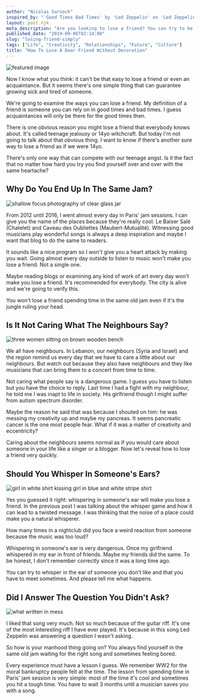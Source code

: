 ```yaml
---
author: "Nicolas Sursock"
inspired_by: "'Good Times Bad Times' by 'Led Zeppelin' on 'Led Zeppelin'"
layout: post.njk
meta_description: "Are you looking to lose a friend? You can try to be familiar and gross with him or her. But you can also try this safe way of losing a friend."
published_date: "2019-09-06T02:14:00"
slug: "losing-friend-simply"
tags: ["Life", "Creativity", "Relationships", "Future", "Culture"]
title: "How To Lose A Dear Friend Without Decoration"
---
```


![featured image](https://images.unsplash.com/photo-1503596476-1c12a8ba09a9?ixlib=rb-4.0.3&ixid=MnwxMjA3fDB8MHxwaG90by1wYWdlfHx8fGVufDB8fHx8&auto=format&fit=crop)

Now I know what you think: it can't be that easy to lose a friend or even an acquaintance. But it seems there's one simple thing that can guarantee growing sick and tired of someone.

We're going to examine the ways you can lose a friend. My definition of a friend is someone you can rely on in good times and bad times. I guess acquaintances will only be there for the good times then.

There is one obvious reason you might lose a friend that everybody knows about. It's called teenage jealousy or 14yo witchcraft. But today I'm not going to talk about that obvious thing. I want to know if there's another sure way to lose a friend as if we were 14yo.

There's only one way that can compete with our teenage angst. Is it the fact that no matter how hard you try you find yourself over and over with the same heartache?

## Why Do You End Up In The Same Jam?

![shallow focus photography of clear glass jar](https://images.unsplash.com/photo-1451486242265-24b0c0ef9a51?ixlib=rb-4.0.3&ixid=MnwxMjA3fDB8MHxwaG90by1wYWdlfHx8fGVufDB8fHx8&auto=format&fit=crop&q=80&w=800&h=600)

From 2012 until 2016, I went almost every day in Paris' jam sessions. I can give you the name of the places because they're really cool: Le Baiser Salé (Chatelet) and Caveau des Oubliettes (Maubert-Mutualité). Witnessing good musicians play wonderful songs is always a deep inspiration and maybe I want that blog to do the same to readers.

It sounds like a nice program so I won't give you a heart attack by making you wait. Going almost every day outside to listen to music won't make you lose a friend. Not a single one.

Maybe reading blogs or examining any kind of work of art every day won't make you lose a friend. It's recommended for everybody. The city is alive and we're going to verify this.

You won't lose a friend spending time in the same old jam even if it's the jungle ruling your head.

## Is It Not Caring What The Neighbours Say?

![three women sitting on brown wooden bench](https://images.unsplash.com/photo-1472746729193-36ad213ac4a5?ixlib=rb-4.0.3&ixid=MnwxMjA3fDB8MHxwaG90by1wYWdlfHx8fGVufDB8fHx8&auto=format&fit=crop&q=80&w=800&h=600)

We all have neighbours. In Lebanon, our neighbours (Syria and Israel) and the region remind us every day that we have to care a little about our neighbours. But watch out because they also have neighbours and they like musicians that can bring them to a concert from time to time.

Not caring what people say is a dangerous game. I guess you have to listen but you have the choice to reply. Last time I had a fight with my neighbour, he told me I was inapt to life in society. His girlfriend though I might suffer from autism spectrum disorder.

Maybe the reason he said that was because I shouted on him: he was messing my creativity up and maybe my pancreas. It seems pancreatic cancer is the one most people fear. What if it was a matter of creativity and eccentricity?

Caring about the neighbours seems normal as if you would care about someone in your life like a singer or a blogger. Now let's reveal how to lose a friend very quickly.

## Should You Whisper In Someone's Ears?

![girl in white shirt kissing girl in blue and white stripe shirt](https://images.unsplash.com/photo-1619272627799-52edd3802dba?ixlib=rb-4.0.3&ixid=MnwxMjA3fDB8MHxwaG90by1wYWdlfHx8fGVufDB8fHx8&auto=format&fit=crop&q=80&w=800&h=600)

Yes you guessed it right: whispering in someone's ear will make you lose a friend. In the previous post I was talking about the whisper game and how it can lead to a twisted message. I was thinking that the noise of a place could make you a natural whisperer.

How many times in a nightclub did you face a weird reaction from someone because the music was too loud?

Whispering in someone's ear is very dangerous. Once my girlfriend whispered in my ear in front of friends. Maybe my friends did the same. To be honest, I don't remember correctly since it was a long time ago.

You can try to whisper in the ear of someone you don't like and that you have to meet sometimes. And please tell me what happens.

## Did I Answer The Question You Didn't Ask?

![what written in mess](https://images.unsplash.com/photo-1636633762833-5d1658f1e29b?ixlib=rb-4.0.3&ixid=MnwxMjA3fDB8MHxwaG90by1wYWdlfHx8fGVufDB8fHx8&auto=format&fit=crop&q=80&w=800&h=600)

I liked that song very much. Not so much because of the guitar riff. It's one of the most interesting riff I have ever played. It's because in this song Led Zeppelin was answering a question I wasn't asking.

So how is your manhood thing going on? You always find yourself in the same old jam waiting for the right song and sometimes feeling bored.

Every experience must have a lesson I guess. We remember WW2 for the moral bankruptcy people felt at the time. The lesson from spending time in Paris' jam session is very simple: most of the time it's cool and sometimes you hit a tough time. You have to wait 3 months until a musician saves you with a song. 